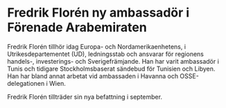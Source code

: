 # Fredrik Florén ny ambassadör i Förenade Arabemiraten

Fredrik Florén tillhör idag Europa- och Nordamerikaenhetens, i Utrikesdepartementet (UD), ledningsstab och ansvarar för regionens handels-, investerings- och Sverigefrämjande. Han har varit ambassadör i Tunis och tidigare Stockholmsbaserat sändebud för Tunisien och Libyen. Han har bland annat arbetat vid ambassaden i Havanna och OSSE-delegationen i Wien.

Fredrik Florén tillträder sin nya befattning i september.
